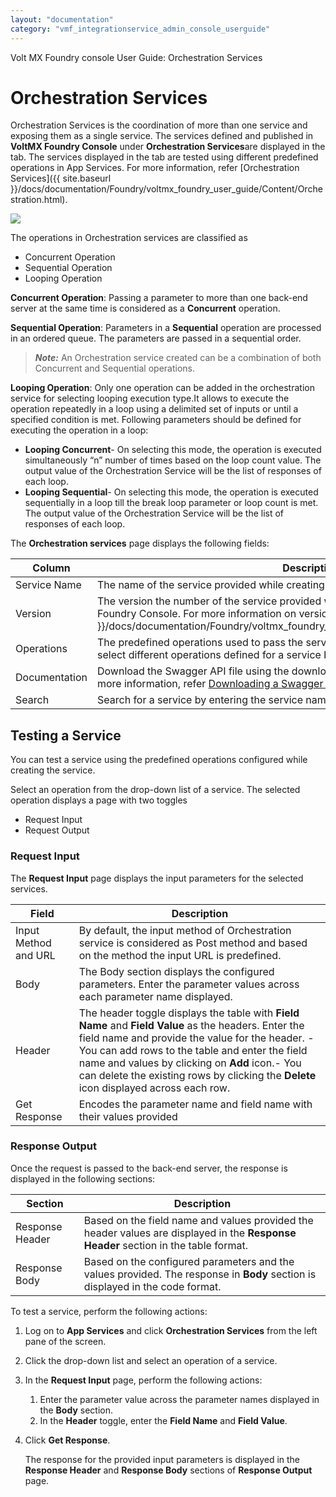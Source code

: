 ```yaml
---
layout: "documentation"
category: "vmf_integrationservice_admin_console_userguide"
---
```


Volt MX Foundry console User Guide: Orchestration Services

# Orchestration Services

Orchestration Services is the coordination of more than one service and exposing them as a single service. The services defined and published in **VoltMX Foundry Console** under **Orchestration Services**are displayed in the tab. The services displayed in the tab are tested using different predefined operations in App Services. For more information, refer [Orchestration Services]({{ site.baseurl }}/docs/documentation/Foundry/voltmx_foundry_user_guide/Content/Orchestration.html).

![](Resources/Images/Orchestration/Orchestration_Services.png)

The operations in Orchestration services are classified as

- Concurrent Operation
- Sequential Operation
- Looping Operation

**Concurrent Operation**: Passing a parameter to more than one back-end server at the same time is considered as a **Concurrent** operation.

**Sequential Operation**: Parameters in a **Sequential** operation are processed in an ordered queue. The parameters are passed in a sequential order.

> **_Note:_** An Orchestration service created can be a combination of both Concurrent and Sequential operations.

**Looping Operation**: Only one operation can be added in the orchestration service for selecting looping execution type.It allows to execute the operation repeatedly in a loop using a delimited set of inputs or until a specified condition is met. Following parameters should be defined for executing the operation in a loop:

<ul>
<li><b>Looping Concurrent</b>- On selecting this mode, the operation is executed simultaneously “n” number of times based on the loop count value. The output value of the Orchestration Service will be the list of responses of each loop.</li>
<li><b>Looping Sequential</b>- On selecting this mode, the operation is executed sequentially in a loop till the break loop parameter or loop count is met. The output value of the Orchestration Service will be the list of responses of each loop.</li>
</ul>

The **Orchestration services** page displays the following fields:

| Column        | Description                                                                                                                                                                                                                                                            |
| ------------- | ---------------------------------------------------------------------------------------------------------------------------------------------------------------------------------------------------------------------------------------------------------------------- |
| Service Name  | The name of the service provided while creating the service in Volt MX Foundry Console.                                                                                                                                                                                |
| Version       | The version the number of the service provided while creating the service in Volt MX Foundry Console. For more information on versioning, refer [API Versioning]({{ site.baseurl }}/docs/documentation/Foundry/voltmx_foundry_user_guide/Content/API_Versioning.html). |
| Operations    | The predefined operations used to pass the service to the back-end. You can view and select different operations defined for a service by clicking on the drop-down list.                                                                                              |
| Documentation | Download the Swagger API file using the download link provided across each service. For more information, refer [Downloading a Swagger API file](Integration_Services.html#downloading-a-swagger-api-file).                                                            |
| Search        | Search for a service by entering the service name in the text box provided.                                                                                                                                                                                            |

## Testing a Service

You can test a service using the predefined operations configured while creating the service.

Select an operation from the drop-down list of a service. The selected operation displays a page with two toggles

- Request Input
- Request Output

### Request Input

The **Request Input** page displays the input parameters for the selected services.

| Field                | Description                                                                                                                                                                                                                                                                                                                                           |
| -------------------- | ----------------------------------------------------------------------------------------------------------------------------------------------------------------------------------------------------------------------------------------------------------------------------------------------------------------------------------------------------- |
| Input Method and URL | By default, the input method of Orchestration service is considered as Post method and based on the method the input URL is predefined.                                                                                                                                                                                                               |
| Body                 | The Body section displays the configured parameters. Enter the parameter values across each parameter name displayed.                                                                                                                                                                                                                                 |
| Header               | The header toggle displays the table with **Field Name** and **Field Value** as the headers. Enter the field name and provide the value for the header. - You can add rows to the table and enter the field name and values by clicking on **Add** icon.- You can delete the existing rows by clicking the **Delete** icon displayed across each row. |
| Get Response         | Encodes the parameter name and field name with their values provided                                                                                                                                                                                                                                                                                  |

### Response Output

Once the request is passed to the back-end server, the response is displayed in the following sections:

| Section         | Description                                                                                                                         |
| --------------- | ----------------------------------------------------------------------------------------------------------------------------------- |
| Response Header | Based on the field name and values provided the header values are displayed in the **Response Header** section in the table format. |
| Response Body   | Based on the configured parameters and the values provided. The response in **Body** section is displayed in the code format.       |

To test a service, perform the following actions:

1.  Log on to **App Services** and click **Orchestration Services** from the left pane of the screen.
2.  Click the drop-down list and select an operation of a service.
3.  In the **Request Input** page, perform the following actions:
    1.  Enter the parameter value across the parameter names displayed in the **Body** section.
    2.  In the **Header** toggle, enter the **Field Name** and **Field Value**.
4.  Click **Get Response**.

    The response for the provided input parameters is displayed in the **Response Header** and **Response Body** sections of **Response Output** page.
